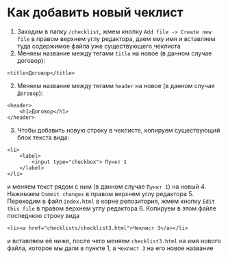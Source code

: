 # Как добавить новый чеклист

1. Заходим в папку `/checklist`, жмем кнопку `Add file -> Create new file` в правом верхнем углу редактора, даем ему имя и вставляем туда содержимое файла уже существующего чеклиста
2. Меняем название между тегами `title` на новое (в данном случае договор):
```
<title>Договор</title>
```
2. Меняем название между тегами `header` на новое (в данном случае `Договор`):
```
<header>
    <h1>Договор</h1>
</header>
```
3. Чтобы добавить новую строку в чеклисте, копируем существующий блок текста вида:
```
<li>
    <label>
        <input type="checkbox"> Пункт 1
    </label>
</li>
```
и меняем текст рядом с ним (в данном случае `Пункт 1`) на новый
4. Нажимаем `Commit changes` в правом верхнем углу редактора
5. Переходим в файл `index.html` в корне репозитория, жмем кнопку `Edit this file` в правом верхнем углу редактора
6. Копируем в этом файле последнюю строку вида
```
<li><a href="checklists/checklist3.html">Чеклист 3</a></li>
```
и вставляем её ниже, после чего меняем `checklist3.html` на имя нового файла, которое мы дали в пункте 1, а `Чеклист 3` на его новое название